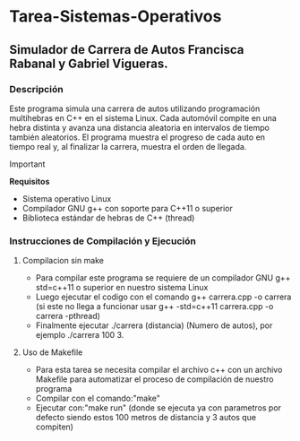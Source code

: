 # Tarea-Sistemas-Operativos
## Simulador de Carrera de Autos Francisca Rabanal y Gabriel Vigueras.

### Descripción

Este programa simula una carrera de autos utilizando programación multihebras en C++ en el sistema Linux. Cada automóvil compite en una hebra distinta y avanza una distancia aleatoria en intervalos de tiempo también aleatorios. El programa muestra el progreso de cada auto en tiempo real y, al finalizar la carrera, muestra el orden de llegada.

> [!IMPORTANT]
> **Requisitos**
> - Sistema operativo Linux
> - Compilador GNU g++ con soporte para C++11 o superior
> - Biblioteca estándar de hebras de C++ (thread)

### Instrucciones de Compilación y Ejecución
1. Compilacion sin make
   - Para compilar este programa se requiere de un compilador GNU g++ std=c++11 o superior en nuestro sistema Linux
   - Luego ejecutar el codigo con el comando g++ carrera.cpp -o carrera (si este no llega a funcionar usar g++ -std=c++11 carrera.cpp -o carrera -pthread)
   - Finalmente ejecutar ./carrera (distancia) (Numero de autos), por ejemplo ./carrera 100 3.

2. Uso de Makefile
   - Para esta tarea se necesita compilar el archivo c++ con un archivo Makefile para automatizar el proceso de compilación de nuestro programa
   - Compilar con el comando:"make"
   - Ejecutar con:"make run" (donde se ejecuta ya con parametros por defecto siendo estos 100 metros de distancia y 3 autos que compiten)



